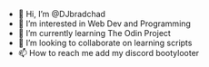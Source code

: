 - 👋 Hi, I’m @DJbradchad 
- 👀 I’m interested in Web Dev and Programming
- 🌱 I’m currently learning The Odin Project
- 💞️ I’m looking to collaborate on learning scripts
- 📫 How to reach me add my discord bootylooter 

<!---
DJbradchad/DJbradchad is a ✨ special ✨ repository because its `README.md` (this file) appears on your GitHub profile.
You can click the Preview link to take a look at your changes.
--->
